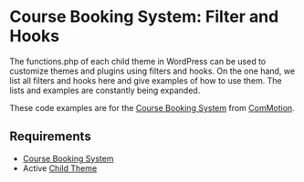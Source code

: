 # Course Booking System: Filter and Hooks

The functions.php of each child theme in WordPress can be used to customize themes and plugins using filters and hooks. On the one hand, we list all filters and hooks here and give examples of how to use them. The lists and examples are constantly being expanded.

These code examples are for the [Course Booking System](https://wordpress.org/plugins/course-booking-system/) from [ComMotion](https://commotion.online/).

## Requirements

- [Course Booking System](https://wordpress.org/plugins/course-booking-system/)
- Active [Child Theme](https://developer.wordpress.org/themes/advanced-topics/child-themes/)
